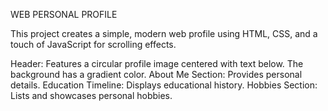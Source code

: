 WEB PERSONAL PROFILE

This project creates a simple, modern web profile using HTML, CSS, and a touch of JavaScript for scrolling effects. 

Header: Features a circular profile image centered with text below. The background has a gradient color.
About Me Section: Provides personal details.
Education Timeline: Displays educational history.
Hobbies Section: Lists and showcases personal hobbies.

